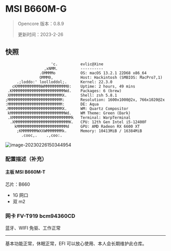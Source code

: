 # MSI B660M-G

> Opencore 版本：0.8.9
>
> 更新时间：2023-2-26

## 快照

```
                    'c.          evlic@Xine
                 ,xNMM.          ----------
               .OMMMMo           OS: macOS 13.2.1 22D68 x86_64
               OMMM0,            Host: Hackintosh (SMBIOS: MacPro7,1)
     .;loddo:' loolloddol;.      Kernel: 22.3.0
   cKMMMMMMMMMMNWMMMMMMMMMM0:    Uptime: 2 hours, 49 mins
 .KMMMMMMMMMMMMMMMMMMMMMMMWd.    Packages: 6 (brew)
 XMMMMMMMMMMMMMMMMMMMMMMMX.      Shell: zsh 5.8.1
;MMMMMMMMMMMMMMMMMMMMMMMM:       Resolution: 1600x1000@2x, 766x1020@2x
:MMMMMMMMMMMMMMMMMMMMMMMM:       DE: Aqua
.MMMMMMMMMMMMMMMMMMMMMMMMX.      WM: Quartz Compositor
 kMMMMMMMMMMMMMMMMMMMMMMMMWd.    WM Theme: Green (Dark)
 .XMMMMMMMMMMMMMMMMMMMMMMMMMMk   Terminal: WarpTerminal
  .XMMMMMMMMMMMMMMMMMMMMMMMMK.   CPU: 12th Gen Intel i5-12400F
    kMMMMMMMMMMMMMMMMMMMMMMd     GPU: AMD Radeon RX 6600 XT
     ;KMMMMMMMWXXWMMMMMMMk.      Memory: 10413MiB / 16384MiB
       .cooc,.    .,coo:.

```

![image-20230226150344954](/Users/evlic/AtCode/Docker/Hackintsh-OpenCore-B660M_G-i5_12400F-rx6600xt/README.assets/image-20230226150344954.png)

### 配置描述（补充）

#### 主板 MSI B660M-T

芯片：B660

- 1G 网口
- 双 m2

### 网卡 FV-T919 bcm94360CD

蓝牙、WIFI 免驱、工作正常

---

基本功能正常，休眠正常，EFI 可以放心使用、本人会长期维护此仓库。